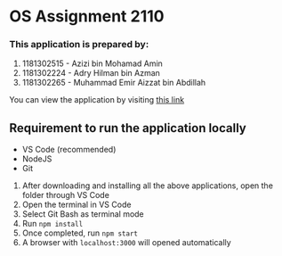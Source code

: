 # OS Assignment 2110

### This application is prepared by:

1. 1181302515 - Azizi bin Mohamad Amin
2. 1181302224 - Adry Hilman bin Azman
3. 1181302265 - Muhammad Emir Aizzat bin Abdillah

You can view the application by visiting [this link](https://os-assignment-2110.firebaseapp.com/)

## Requirement to run the application locally

- VS Code (recommended)
- NodeJS
- Git

1. After downloading and installing all the above applications, open the folder through VS Code
2. Open the terminal in VS Code
3. Select Git Bash as terminal mode
4. Run `npm install`
5. Once completed, run `npm start`
6. A browser with `localhost:3000` will opened automatically
